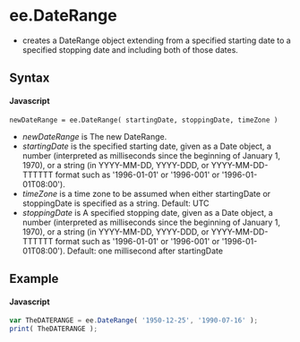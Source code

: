 # ee.DateRange
- creates a DateRange object extending from a specified starting date to a specified stopping date and including both of those dates.

## Syntax

#### Javascript
```
newDateRange = ee.DateRange( startingDate, stoppingDate, timeZone )
```

- *newDateRange* is The new DateRange.
- *startingDate* is the specified starting date, given as a Date object, a number (interpreted as milliseconds since the beginning of January 1, 
1970),  or a string (in YYYY-MM-DD, YYYY-DDD, or YYYY-MM-DD-TTTTTT format such as '1996-01-01' or '1996-001' or '1996-01-01T08:00').
- *timeZone* is a time zone to be assumed when either startingDate or stoppingDate is specified as a string.  Default: UTC
- *stoppingDate* is A specified stopping date, given as a Date object, a number (interpreted as milliseconds since the beginning of January 1, 1970), 
or a string (in YYYY-MM-DD, YYYY-DDD, or YYYY-MM-DD-TTTTTT format such as '1996-01-01' or '1996-001' or '1996-01-01T08:00'). Default: one millisecond after startingDate 


## Example

#### Javascript
```javascript
var TheDATERANGE = ee.DateRange( '1950-12-25', '1990-07-16' );
print( TheDATERANGE );
```
